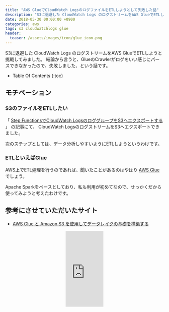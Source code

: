```yaml
---
title: "AWS GlueでCloudWatch LogsのログファイルをETLしようとして失敗した話"
description: "S3に退避した CloudWatch Logs のログストリームをAWS GlueでETLしようと挑戦してみました。結論から言うと、GlueのCrawlerがログをいい感じにパースできなかったので、失敗しました、という話です。"
date: 2018-05-30 00:00:00 +0900
categories: aws
tags: s3 cloudwatchlogs glue
header:
  teaser: /assets/images/icon/glue_icon.png
---
```


S3に退避した CloudWatch Logs のログストリームをAWS GlueでETLしようと挑戦してみました。
結論から言うと、GlueのCrawlerがログをいい感じにパースできなかったので、失敗しました、という話です。

* Table Of Contents
{:toc}

## モチベーション

### S3のファイルをETLしたい

「 [Step FunctionsでCloudWatch LogsのロググループをS3へエクスポートする](/aws/export-cloudwatchlogs-to-s3/) 」 の記事にて、
CloudWatch LogsのログストリームをS3へエクスポートできました。

次のステップとしては、データ分析しやすいようにETLしようというわけです。

### ETLといえばGlue

AWS上でETL処理を行うのであれば、聞いたことがあるのはやはり [AWS Glue](https://aws.amazon.com/jp/glue/) でしょう。

Apache Sparkをベースとしており、私も利用が初めてなので、せっかくだから使ってみようと考えたわけです。


## 参考にさせていただいたサイト
* [AWS Glue と Amazon S3 を使用してデータレイクの基礎を構築する](https://aws.amazon.com/jp/blogs/news/build-a-data-lake-foundation-with-aws-glue-and-amazon-s3/)

<div align="center">
<iframe style="width:120px;height:240px;" marginwidth="0" marginheight="0" scrolling="no" frameborder="0" src="https://rcm-fe.amazon-adsystem.com/e/cm?ref=qf_sp_asin_til&t=soudegesu-22&m=amazon&o=9&p=8&l=as1&IS2=1&detail=1&asins=4798155160&linkId=e91e78f505e53d2986a0635db4aad1ce&bc1=ffffff&lt1=_blank&fc1=333333&lc1=0066c0&bg1=ffffff&f=ifr">
    </iframe>
</div>
